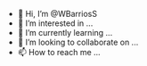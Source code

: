 - 👋 Hi, I’m @WBarriosS
- 👀 I’m interested in ...
- 🌱 I’m currently learning ...
- 💞️ I’m looking to collaborate on ...
- 📫 How to reach me ...

<!---
WBarriosS/WBarriosS is a ✨ special ✨ repository because its `README.md` (this file) appears on your GitHub profile.
You can click the Preview link to take a look at your changes.
--->
